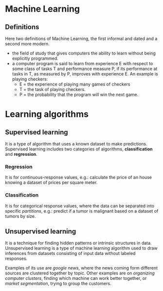 # Machine Learning

## Definitions
Here two definitions of Machine Learning, the first informal and dated and a second more modern.
* the field of study that gives computers the ability to learn without being explicitly programmed.
* a computer program is said to learn from experience E with respect to some class of tasks T and performance measure P, if its performance at tasks in T, as measured by P, improves with experience E. An example is playing checkers:
  * E = the experience of playing many games of checkers
  * T = the task of playing checkers.
  * P = the probability that the program will win the next game.

# Learning algorithms

## Supervised learning
It is a type of algorithm that uses a known dataset to make predictions.  
Supervised learning includes two categories of algorithms, **classification** and **regression**.

### Regression
It is for continuous-response values, e.g.: calculate the price of an house knowing a dataset of prices per square meter.

### Classification
It is for categorical response values, where the data can be separated into specific _partitions_, e.g.: predict if a tumor is malignant based on a dataset of tumors by size.

## Unsupervised learning
It is a technique for finding hidden patterns or intrinsic structures in data.
Unsupervised learning is a type of machine learning algorithm used to draw inferences from datasets consisting of input data without labeled responses.

Examples of its use are *google news*, where the news coming form different sources are clustered together by topic. Other examples are on *organizing computer clusters*, finding which machine can work better together, or *market segmentation*, trying to group the customers.
